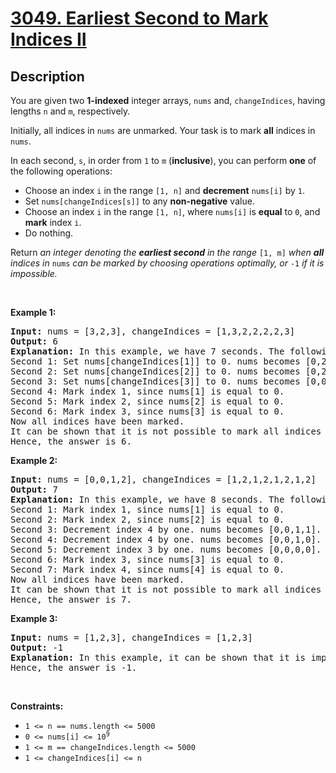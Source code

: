 
<!-- problem:start -->

# [3049. Earliest Second to Mark Indices II](https://leetcode.com/problems/earliest-second-to-mark-indices-ii)

## Description

<!-- description:start -->

<p>You are given two <strong>1-indexed</strong> integer arrays, <code>nums</code> and, <code>changeIndices</code>, having lengths <code>n</code> and <code>m</code>, respectively.</p>

<p>Initially, all indices in <code>nums</code> are unmarked. Your task is to mark <strong>all</strong> indices in <code>nums</code>.</p>

<p>In each second, <code>s</code>, in order from <code>1</code> to <code>m</code> (<strong>inclusive</strong>), you can perform <strong>one</strong> of the following operations:</p>

<ul>
	<li>Choose an index <code>i</code> in the range <code>[1, n]</code> and <strong>decrement</strong> <code>nums[i]</code> by <code>1</code>.</li>
	<li>Set <code>nums[changeIndices[s]]</code> to any <strong>non-negative</strong> value.</li>
	<li>Choose an index <code>i</code> in the range <code>[1, n]</code>, where <code>nums[i]</code> is <strong>equal</strong> to <code>0</code>, and <strong>mark</strong> index <code>i</code>.</li>
	<li>Do nothing.</li>
</ul>

<p>Return <em>an integer denoting the <strong>earliest second</strong> in the range </em><code>[1, m]</code><em> when <strong>all</strong> indices in </em><code>nums</code><em> can be marked by choosing operations optimally, or </em><code>-1</code><em> if it is impossible.</em></p>

<p>&nbsp;</p>
<p><strong class="example">Example 1:</strong></p>

<pre>
<strong>Input:</strong> nums = [3,2,3], changeIndices = [1,3,2,2,2,2,3]
<strong>Output:</strong> 6
<strong>Explanation:</strong> In this example, we have 7 seconds. The following operations can be performed to mark all indices:
Second 1: Set nums[changeIndices[1]] to 0. nums becomes [0,2,3].
Second 2: Set nums[changeIndices[2]] to 0. nums becomes [0,2,0].
Second 3: Set nums[changeIndices[3]] to 0. nums becomes [0,0,0].
Second 4: Mark index 1, since nums[1] is equal to 0.
Second 5: Mark index 2, since nums[2] is equal to 0.
Second 6: Mark index 3, since nums[3] is equal to 0.
Now all indices have been marked.
It can be shown that it is not possible to mark all indices earlier than the 6th second.
Hence, the answer is 6.
</pre>

<p><strong class="example">Example 2:</strong></p>

<pre>
<strong>Input:</strong> nums = [0,0,1,2], changeIndices = [1,2,1,2,1,2,1,2]
<strong>Output:</strong> 7
<strong>Explanation:</strong> In this example, we have 8 seconds. The following operations can be performed to mark all indices:
Second 1: Mark index 1, since nums[1] is equal to 0.
Second 2: Mark index 2, since nums[2] is equal to 0.
Second 3: Decrement index 4 by one. nums becomes [0,0,1,1].
Second 4: Decrement index 4 by one. nums becomes [0,0,1,0].
Second 5: Decrement index 3 by one. nums becomes [0,0,0,0].
Second 6: Mark index 3, since nums[3] is equal to 0.
Second 7: Mark index 4, since nums[4] is equal to 0.
Now all indices have been marked.
It can be shown that it is not possible to mark all indices earlier than the 7th second.
Hence, the answer is 7.
</pre>

<p><strong class="example">Example 3:</strong></p>

<pre>
<strong>Input:</strong> nums = [1,2,3], changeIndices = [1,2,3]
<strong>Output:</strong> -1
<strong>Explanation: </strong>In this example, it can be shown that it is impossible to mark all indices, as we don&#39;t have enough seconds. 
Hence, the answer is -1.
</pre>

<p>&nbsp;</p>
<p><strong>Constraints:</strong></p>

<ul>
	<li><code>1 &lt;= n == nums.length &lt;= 5000</code></li>
	<li><code>0 &lt;= nums[i] &lt;= 10<sup>9</sup></code></li>
	<li><code>1 &lt;= m == changeIndices.length &lt;= 5000</code></li>
	<li><code>1 &lt;= changeIndices[i] &lt;= n</code></li>
</ul>

<!-- description:end -->
